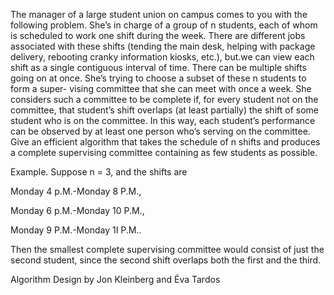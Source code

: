 The manager of a large student union on campus comes to you with the
following problem. She’s in charge of a group of n students, each of whom
is scheduled to work one shift during the week. There are different jobs
associated with these shifts (tending the main desk, helping with package
delivery, rebooting cranky information kiosks, etc.), but.we can view each
shift as a single contiguous interval of time. There can be multiple shifts
going on at once.
She’s trying to choose a subset of these n students to form a super-
vising committee that she can meet with once a week. She considers such
a committee to be complete if, for every student not on the committee,
that student’s shift overlaps (at least partially) the shift of some student
who is on the committee. In this way, each student’s performance can be
observed by at least one person who’s serving on the committee.
Give an efficient algorithm that takes the schedule of n shifts and
produces a complete supervising committee containing as few students
as possible.

Example. Suppose n = 3, and the shifts are

Monday 4 p.M.-Monday 8 P.M.,

Monday 6 p.M.-Monday 10 P.M.,

Monday 9 P.M.-Monday 1I P.M..

Then the smallest complete supervising committee would consist of just
the second student, since the second shift overlaps both the first and the
third.


Algorithm Design by Jon Kleinberg and Éva Tardos